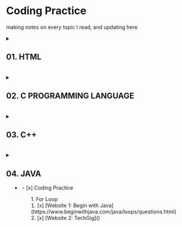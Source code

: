 # Coding Practice

making notes on every topic I read, and updating here

<details>
<summary><h2> 01. HTML</h2></summary>
<ul>
<li> - [x] Introduction </li>
<li> - [x] Document Syntax </li>
<li> - [x] Elements </li>
<li> - [x] Basics </li>
<li> - [x] Headings </li>
<li> - [x] Paragraph </li>
<li> - [x] Links </li>
<li> - [x] Empty Elements </li>
<li> - [x] !Case Sensitive </li>
<li> - [x] Standard Practice </li>
<li> - [x] Attributes </li>
</ul>
</details>
<br>

<details>
<summary><h2> 02. C PROGRAMMING LANGUAGE </h2></summary>
<ul>
<li> - [x] Introduction </li>
</ul>
</details>
<br>

<details>
<summary><h2> 03. C++ </h2></summary>
<ul>
<li> - [x] Introduction </li>
</ul>
</details>
<br>

<details>
<summary><h2> 04. JAVA </h2></sumamry>
<ul>
<li> - [x] Coding Practice </li>
        <ol style="margin-left: 20px;"> 1. For Loop
            <li>[x] [Website 1: Begin with Java](https://www.beginwithjava.com/java/loops/questions.html) </li>
            <li>[x] [Website 2: TechGig]() </li>
        </ol>
</ul>
</details>
